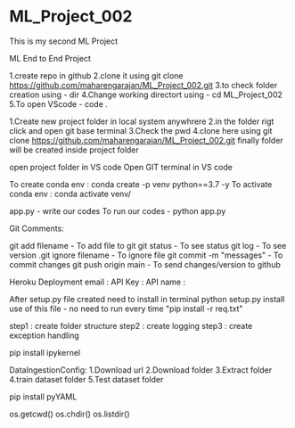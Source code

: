 # ML_Project_002
This is my second ML Project


ML End to End Project

1.create repo in github
2.clone it using git clone https://github.com/maharengarajan/ML_Project_002.git
3.to check folder creation using - dir
4.Change working directort using - cd ML_Project_002
5.To open VScode - code .

1.Create new project folder in local system anywhrere
2.in the folder rigt click and open git base terminal
3.Check the pwd
4.clone here using git clone https://github.com/maharengarajan/ML_Project_002.git
finally folder will be created inside project folder

open project folder in VS code
Open GIT terminal in VS code

To create conda env : conda create -p venv python==3.7 -y
To activate conda env : conda activate venv/

app.py - write our codes
To run our codes - python app.py


Git Comments:

git add filename - To add file to git
git status - To see status 
git log - To see version
.git ignore filename - To ignore file 
git commit -m "messages" - To commit changes
git push origin main - To send changes/version to github


Heroku Deployment
email : 
API Key : 
API name : 


After setup.py file created need to install in terminal
python setup.py install
use of this file - no need to run every time "pip install -r req.txt"


step1 : create folder structure
step2 : create logging
step3 : create exception handling

pip install ipykernel

DataIngestionConfig:
1.Download url
2.Download folder
3.Extract folder
4.train dataset folder
5.Test dataset folder

pip install pyYAML

os.getcwd()
os.chdir()
os.listdir()




